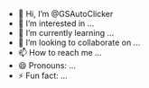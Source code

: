 - 👋 Hi, I’m @GSAutoClicker
- 👀 I’m interested in ...
- 🌱 I’m currently learning ...
- 💞️ I’m looking to collaborate on ...
- 📫 How to reach me ...
- 😄 Pronouns: ...
- ⚡ Fun fact: ...

<!---
GSAutoClicker/GSAutoClicker is a ✨ special ✨ repository because its `README.md` (this file) appears on your GitHub profile.
You can click the Preview link to take a look at your changes.
--->
